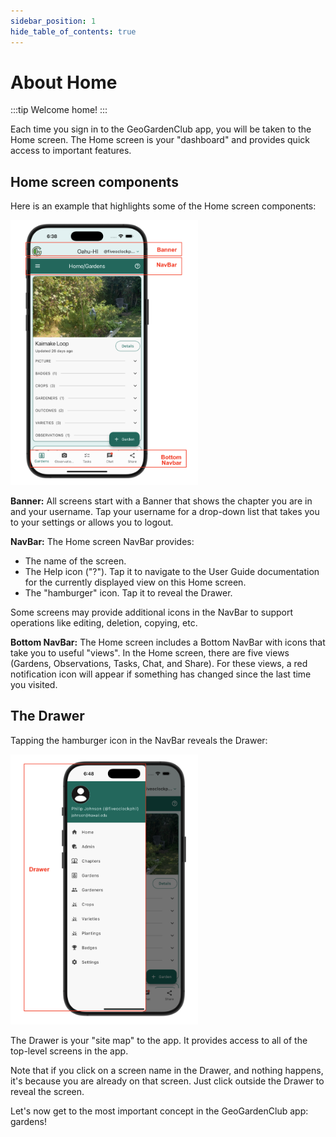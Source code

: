 ```yaml
---
sidebar_position: 1
hide_table_of_contents: true
---
```


# About Home

:::tip Welcome home!
:::

Each time you sign in to the GeoGardenClub app, you will be taken to the Home screen.  The Home screen is your "dashboard" and provides quick access to important features. 

## Home screen components

Here is an example that highlights some of the Home screen components:

<img width="300" src="/img/user-guide/home-annotated.png"/>

**Banner:** All screens start with a Banner that shows the chapter you are in and your username. Tap your username for a drop-down list that takes you to your settings or allows you to logout.

**NavBar:** The Home screen NavBar provides:
* The name of the screen. 
* The Help icon ("?"). Tap it to navigate to the User Guide documentation for the currently displayed view on this Home screen.
* The "hamburger" icon. Tap it to reveal the Drawer.

Some screens may provide additional icons in the NavBar to support operations like editing, deletion, copying, etc.

**Bottom NavBar:** The Home screen includes a Bottom NavBar with icons that take you to useful "views". In the Home screen, there are five views (Gardens, Observations, Tasks, Chat, and Share). For these views, a red notification icon will appear if something has changed since the last time you visited.

## The Drawer

Tapping the hamburger icon in the NavBar reveals the Drawer:

<img width="300" src="/img/user-guide/home-drawer.png"/>

The Drawer is your "site map" to the app.  It provides access to all of the top-level screens in the app. 

Note that if you click on a screen name in the Drawer, and nothing happens, it's because you are already on that screen. Just click outside the Drawer to reveal the screen. 

Let's now get to the most important concept in the GeoGardenClub app: gardens!




